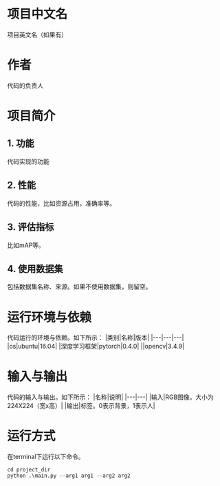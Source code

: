 # 项目中文名
项目英文名（如果有）
# 作者
代码的负责人
# 项目简介
## 1. 功能
代码实现的功能
## 2. 性能
代码的性能，比如资源占用，准确率等。
## 3. 评估指标
比如mAP等。
## 4. 使用数据集
包括数据集名称、来源。如果不使用数据集，则留空。

# 运行环境与依赖
代码运行的环境与依赖。如下所示：
|类别|名称|版本|
|---|---|---|
|os|ubuntu|16.04|
|深度学习框架|pytorch|0.4.0|
||opencv|3.4.9|
# 输入与输出
代码的输入与输出。如下所示：
|名称|说明|
|---|---|
|输入|RGB图像。大小为224X224（宽x高）|
|输出|标签。0表示背景，1表示人|
# 运行方式
在terminal下运行以下命令。
```shell
cd project_dir
python .\main.py --arg1 arg1 --arg2 arg2
```



